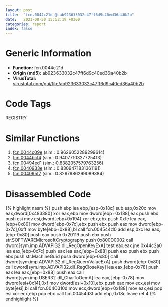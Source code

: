 ```yaml
---
layout: post
title:  "fcn.0044c21d @ ab923633032c47ff6d9c40ed36a40b2b"
date:   2021-08-30 15:52:19 +0300
categories: report
index: false
---
```


# Generic Information
- **Function:** fcn.0044c21d
- **Origin (md5):** ab923633032c47ff6d9c40ed36a40b2b
- **VirusTotal:** [virustotal.com/gui/file/ab923633032c47ff6d9c40ed36a40b2b][virustotal_ref]

# Code Tags
<span class="tag" id="REGISTRY">REGISTRY</span>


# Similar Functions

1. [fcn.0044c09e][similar_1_ref] (sim.: 0.9626052289299614)
2. [fcn.0044bcf4][similar_2_ref] (sim.: 0.9407710327725413)
3. [fcn.00494ed1][similar_3_ref] (sim.: 0.8382057579763256)
4. [fcn.0040933e][similar_4_ref] (sim.: 0.8309471831361191)
5. [fcn.004095f7][similar_5_ref] (sim.: 0.8297986299089384)


# Disassembled Code

{% highlight nasm %}
push ebp
lea ebp,[esp-0x18c]
sub esp,0x20c
mov eax,dword[0x483380]
xor eax,ebp
mov dword[ebp+0x188],eax
push ebx
push esi
mov esi,dword[ebp+0x194]
xor ebx,ebx
push 0xfe
lea eax,[ebp+0x89]
mov dword[ebp-0x7c],ebx
push ebx
push eax
mov dword[ebp-0x7c],0xff
mov byte[ebp+0x88],bl
call fcn.004544d0
add esp,0xc
lea eax,[ebp-0x80]
push eax
push 0x20119
push ebx
push str.SOFTWAREMicrosoftCryptography
push 0x80000002
call dword[sym.imp.ADVAPI32.dll_RegOpenKeyExA]
test eax,eax
jne 0x44c2a0
lea eax,[ebp-0x7c]
push eax
lea eax,[ebp+0x88]
push eax
push ebx
push ebx
push str.MachineGuid
push dword[ebp-0x80]
call dword[sym.imp.ADVAPI32.dll_RegQueryValueExA]
push dword[ebp-0x80]
call dword[sym.imp.ADVAPI32.dll_RegCloseKey]
lea eax,[ebp-0x78]
push eax
lea eax,[ebp+0x88]
push eax
call dword[sym.imp.USER32.dll_CharToOemA]
lea eax,[ebp-0x78]
mov dword[esi+0x14],0xf
mov dword[esi+0x10],ebx
push eax
mov ecx,esi
mov byte[esi],bl
call fcn.0040310d
mov ecx,dword[ebp+0x188]
mov eax,esi
pop esi
xor ecx,ebp
pop ebx
call fcn.00454d3f
add ebp,0x18c
leave 
ret 4
{% endhighlight %}


[similar_1_ref]: /report/fcn.0044c09e@ab923633032c47ff6d9c40ed36a40b2b
[similar_2_ref]: /report/fcn.0044bcf4@ab923633032c47ff6d9c40ed36a40b2b
[similar_3_ref]: /report/fcn.00494ed1@3b2d901eaca41ce14deca6a48c0c801a
[similar_4_ref]: /report/fcn.0040933e@69b3c79878674ea715338a112bb5caa6
[similar_5_ref]: /report/fcn.004095f7@69b3c79878674ea715338a112bb5caa6
[virustotal_ref]: https://www.virustotal.com/gui/file/ab923633032c47ff6d9c40ed36a40b2b